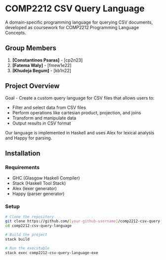 # COMP2212 CSV Query Language

A domain-specific programming language for querying CSV documents, developed as coursework for COMP2212 Programming Language Concepts.

## Group Members

1. **[Constantinos Psaras]** - [cp2n23]
2. **[Fatema Waly]** - [fmew1e22]
3. **[Khudeja Begum]** - [kb1n22]

## Project Overview

Goal - Create a custom query language for CSV files that allows users to:
- Filter and select data from CSV files
- Perform operations like cartesian product, projection, and joins
- Transform and manipulate data
- Output results in CSV format

Our language is implemented in Haskell and uses Alex for lexical analysis and Happy for parsing.

## Installation

### Requirements
- GHC (Glasgow Haskell Compiler)
- Stack (Haskell Tool Stack)
- Alex (lexer generator)
- Happy (parser generator)

### Setup

```bash
# Clone the repository
git clone https://github.com/[your-github-username]/comp2212-csv-query-language.git
cd comp2212-csv-query-language

# Build the project
stack build

# Run the executable
stack exec comp2212-csv-query-language-exe